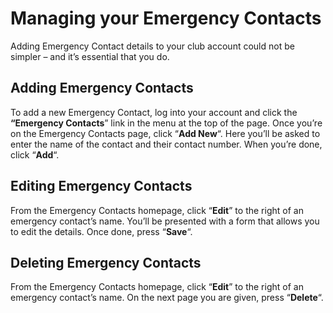 # Managing your Emergency Contacts

Adding Emergency Contact details to your club account could not be simpler – and it’s essential that you do.

## Adding Emergency Contacts

To add a new Emergency Contact, log into your account and click the **“Emergency Contacts**” link in the menu at the top of the page. Once you’re on the Emergency Contacts page, click “**Add New**“. Here you’ll be asked to enter the name of the contact and their contact number. When you’re done, click “**Add**“.

## Editing Emergency Contacts

From the Emergency Contacts homepage, click “**Edit**” to the right of an emergency contact’s name. You’ll be presented with a form that allows you to edit the details. Once done, press “**Save**“.

## Deleting Emergency Contacts

From the Emergency Contacts homepage, click “**Edit**” to the right of an emergency contact’s name. On the next page you are given, press “**Delete**“. 